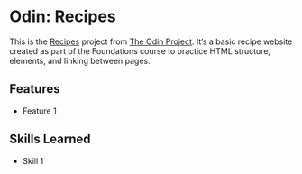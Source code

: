 # Odin: Recipes

This is the [Recipes](https://www.theodinproject.com/lessons/foundations-recipes) project from [The Odin Project](https://www.theodinproject.com). It’s a basic recipe website created as part of the Foundations course to practice HTML structure, elements, and linking between pages.

## Features

- Feature 1

## Skills Learned

- Skill 1
